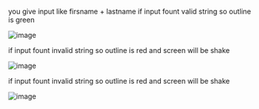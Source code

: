 you give input like firsname + lastname
if input fount valid string so outline is green

![image](https://user-images.githubusercontent.com/38362696/205848214-d90e219d-8ddc-42a1-81de-ad6038faa5b8.png)


if input fount invalid string so outline is red and screen will be shake 

![image](https://user-images.githubusercontent.com/38362696/205848355-c167a7e7-e092-4c2c-82ee-6fd33bea9aa0.png)

if input fount invalid string so outline is red and screen will be shake 


![image](https://user-images.githubusercontent.com/38362696/205848463-d78a514a-5b54-4ea8-af08-b1359e161389.png)

